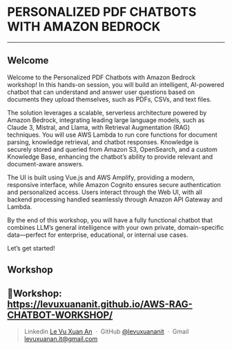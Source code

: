 # PERSONALIZED PDF CHATBOTS WITH AMAZON BEDROCK
---
## Welcome
Welcome to the Personalized PDF Chatbots with Amazon Bedrock workshop! In this hands-on session, you will build an intelligent, AI-powered chatbot that can understand and answer user questions based on documents they upload themselves, such as PDFs, CSVs, and text files.

The solution leverages a scalable, serverless architecture powered by Amazon Bedrock, integrating leading large language models, such as Claude 3, Mistral, and Llama, with Retrieval Augmentation (RAG) techniques. You will use AWS Lambda to run core functions for document parsing, knowledge retrieval, and chatbot responses. Knowledge is securely stored and queried from Amazon S3, OpenSearch, and a custom Knowledge Base, enhancing the chatbot’s ability to provide relevant and document-aware answers.

The UI is built using Vue.js and AWS Amplify, providing a modern, responsive interface, while Amazon Cognito ensures secure authentication and personalized access. Users interact through the Web UI, with all backend processing handled seamlessly through Amazon API Gateway and Lambda.

By the end of this workshop, you will have a fully functional chatbot that combines LLM’s general intelligence with your own private, domain-specific data—perfect for enterprise, educational, or internal use cases.

Let’s get started!

## Workshop
🔻Workshop: https://levuxuananit.github.io/AWS-RAG-CHATBOT-WORKSHOP/
---

> Linkedin [Le Vu Xuan An](https://www.linkedin.com/in/levuxuanan/) &nbsp;&middot;&nbsp;
> GitHub [@levuxuananit](https://github.com/levuxuananit) &nbsp;&middot;&nbsp;
> Gmail [levuxuanan.it@gmail.com](https://www.linkedin.com/in/levuxuanan/)
